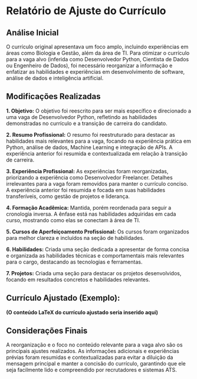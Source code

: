 # Relatório de Ajuste do Currículo

## Análise Inicial

O currículo original apresentava um foco amplo, incluindo experiências em áreas como Biologia e Gestão, além da área de TI.  Para otimizar o currículo para a vaga alvo (inferida como Desenvolvedor Python, Cientista de Dados ou Engenheiro de Dados), foi necessário reorganizar a informação e enfatizar as habilidades e experiências em desenvolvimento de software, análise de dados e inteligência artificial.

## Modificações Realizadas

**1. Objetivo:** O objetivo foi reescrito para ser mais específico e direcionado a uma vaga de Desenvolvedor Python, refletindo as habilidades demonstradas no currículo e a transição de carreira do candidato. 

**2. Resumo Profissional:** O resumo foi reestruturado para destacar as habilidades mais relevantes para a vaga, focando na experiência prática em Python, análise de dados, Machine Learning e integração de APIs. A experiência anterior foi resumida e contextualizada em relação à transição de carreira.

**3. Experiência Profissional:** As experiências foram reorganizadas, priorizando a experiência como Desenvolvedor Freelancer. Detalhes irrelevantes para a vaga foram removidos para manter o currículo conciso.  A experiência anterior foi resumida e focada em suas habilidades transferíveis, como gestão de projetos e liderança.

**4. Formação Acadêmica:** Mantida, porém reordenada para seguir a cronologia inversa. A ênfase está nas habilidades adquiridas em cada curso, mostrando como elas se conectam à área de TI.

**5. Cursos de Aperfeiçoamento Profissional:** Os cursos foram organizados para melhor clareza e incluídos na seção de habilidades.

**6. Habilidades:** Criada uma seção dedicada a apresentar de forma concisa e organizada as habilidades técnicas e comportamentais mais relevantes para o cargo, destacando as tecnologias e ferramentas.

**7. Projetos:**  Criada uma seção para destacar os projetos desenvolvidos, focando em resultados concretos e habilidades relevantes.

## Currículo Ajustado (Exemplo):

**(O conteúdo LaTeX do currículo ajustado seria inserido aqui)**

## Considerações Finais

A reorganização e o foco no conteúdo relevante para a vaga alvo são os principais ajustes realizados.  As informações adicionais e experiências prévias foram resumidas e contextualizadas para evitar a diluição da mensagem principal e manter a concisão do currículo, garantindo que ele seja facilmente lido e compreendido por recrutadores e sistemas ATS.